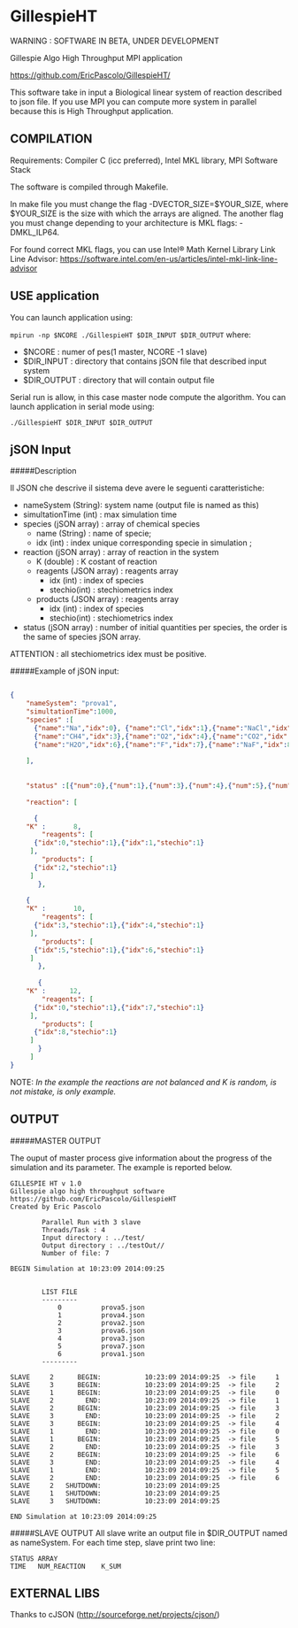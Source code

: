 GillespieHT
===========

WARNING : SOFTWARE IN BETA, UNDER DEVELOPMENT

Gillespie Algo High Throughput MPI application

https://github.com/EricPascolo/GillespieHT/

This software take in input a Biological linear system of reaction described to json file.
If you use MPI you can compute more system in parallel because this is High Throughput application.

COMPILATION
-----------

Requirements: Compiler C (icc preferred), Intel MKL library, MPI Software Stack

The software is compiled through Makefile.

In make file you must change the flag -DVECTOR_SIZE=$YOUR_SIZE, where $YOUR_SIZE is the size 
with which the arrays are aligned. The another flag you must change depending to your architecture
is MKL flags: -DMKL_ILP64.

For found correct MKL flags, you can use Intel® Math Kernel Library Link Line Advisor:
https://software.intel.com/en-us/articles/intel-mkl-link-line-advisor

USE application
---------------

You can launch application using:

`
mpirun -np $NCORE ./GillespieHT $DIR_INPUT $DIR_OUTPUT
`
where:

- $NCORE : numer of pes(1 master, NCORE -1 slave)
- $DIR_INPUT : directory that contains jSON file that described input system
- $DIR_OUTPUT : directory that will contain output file

Serial run is allow, in this case master node compute the algorithm.
You can launch application in serial mode using:

`
./GillespieHT $DIR_INPUT $DIR_OUTPUT
`

jSON Input
------
#####Description

Il JSON che descrive il sistema deve avere le seguenti caratteristiche:

* nameSystem (String): system name (output file is named as this)
* simultationTime (int) : max simulation time
* species (jSON array) : array of chemical species  
  - name (String) : name of specie;
  - idx (int) : index unique corresponding specie in simulation ; 
* reaction (jSON array) : array of reaction in the system
  - K (double) : K costant of reaction
  - reagents (JSON array) : reagents array
    - idx (int) : index of species
    - stechio(int) : stechiometrics index
  - products (JSON array) : reagents array
    - idx (int) : index of species
    - stechio(int) : stechiometrics index
* status (jSON array) : number of initial quantities per species, the order is the same of species jSON array.

ATTENTION : all stechiometrics idex must be positive.

#####Example of jSON input:

```json

{
    "nameSystem": "prova1", 
    "simultationTime":1000,
    "species" :[
	  {"name":"Na","idx":0}, {"name":"Cl","idx":1},{"name":"NaCl","idx":2},
	  {"name":"CH4","idx":3},{"name":"O2","idx":4},{"name":"CO2","idx":5},
	  {"name":"H2O","idx":6},{"name":"F","idx":7},{"name":"NaF","idx":8}
    
    ],
    
    
    "status" :[{"num":0},{"num":1},{"num":3},{"num":4},{"num":5},{"num":6},{"num":7},{"num":8},{"num":9}],
    
    "reaction": [

      {  
 	"K" :       8,
        "reagents": [
	  {"idx":0,"stechio":1},{"idx":1,"stechio":1}   
	 ], 
        "products": [
	  {"idx":2,"stechio":1}   
	 ]
       },
	
	{ 
 	"K" :       10,
        "reagents": [
	  {"idx":3,"stechio":1},{"idx":4,"stechio":1}   
	 ], 
        "products": [
	  {"idx":5,"stechio":1},{"idx":6,"stechio":1}    
	 ]
       },
       
       { 
 	"K" :      12,
        "reagents": [
	  {"idx":0,"stechio":1},{"idx":7,"stechio":1}   
	 ], 
        "products": [
	  {"idx":8,"stechio":1}    
	 ]
       }
     ]
}

```

NOTE: *In the example the reactions are not balanced and K is random, is not mistake, is only example.*

OUTPUT
------

#####MASTER OUTPUT

The ouput of master process give information about the progress of the simulation and its parameter. 
The example is reported below.

```
GILLESPIE HT v 1.0                                                                                                                                                     
Gillespie algo high throughput software                                                                                                                                
https://github.com/EricPascolo/GillespieHT                                                                                                                                
Created by Eric Pascolo                                                                                                                                                
                                                                                                                                                                       
        Parallel Run with 3 slave
        Threads/Task : 4
        Input directory : ../test/                                                                                                                                     
        Output directory : ../testOut//                                                                                                                                
        Number of file: 7                                                                                                                                              
                                                                                                                                                                       
BEGIN Simulation at 10:23:09 2014:09:25                                                                                                                                
                                                                                                                                                                       
                                                                                                                                                                       
        LIST FILE                                                                                                                                                      
        ---------                                                                                                                                                      
            0          prova5.json                                                                                                                                     
            1          prova4.json                                                                                                                                     
            2          prova2.json                                                                                                                                     
            3          prova6.json                                                                                                                                     
            4          prova3.json                                                                                                                                     
            5          prova7.json                                                                                                                                     
            6          prova1.json                                                                                                                                     
        ---------                                                                                                                                                      
                                                                                                                                                                       
SLAVE     2      BEGIN:           10:23:09 2014:09:25  -> file     1                                                                                                   
SLAVE     3      BEGIN:           10:23:09 2014:09:25  -> file     2                                                                                                   
SLAVE     1      BEGIN:           10:23:09 2014:09:25  -> file     0
SLAVE     2        END:           10:23:09 2014:09:25  -> file     1
SLAVE     2      BEGIN:           10:23:09 2014:09:25  -> file     3
SLAVE     3        END:           10:23:09 2014:09:25  -> file     2
SLAVE     3      BEGIN:           10:23:09 2014:09:25  -> file     4
SLAVE     1        END:           10:23:09 2014:09:25  -> file     0
SLAVE     1      BEGIN:           10:23:09 2014:09:25  -> file     5
SLAVE     2        END:           10:23:09 2014:09:25  -> file     3
SLAVE     2      BEGIN:           10:23:09 2014:09:25  -> file     6
SLAVE     3        END:           10:23:09 2014:09:25  -> file     4
SLAVE     1        END:           10:23:09 2014:09:25  -> file     5
SLAVE     2        END:           10:23:09 2014:09:25  -> file     6
SLAVE     2   SHUTDOWN:           10:23:09 2014:09:25 
SLAVE     1   SHUTDOWN:           10:23:09 2014:09:25
SLAVE     3   SHUTDOWN:           10:23:09 2014:09:25

END Simulation at 10:23:09 2014:09:25

```


#####SLAVE OUTPUT
All slave write an output file in $DIR_OUTPUT named as nameSystem. For each time step, slave print two line:

```
STATUS ARRAY
TIME   NUM_REACTION    K_SUM
```

EXTERNAL LIBS
-------------

Thanks to cJSON (http://sourceforge.net/projects/cjson/)